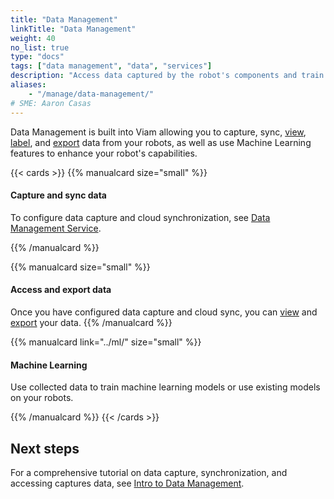 ```yaml
---
title: "Data Management"
linkTitle: "Data Management"
weight: 40
no_list: true
type: "docs"
tags: ["data management", "data", "services"]
description: "Access data captured by the robot's components and train image classification models on the data."
aliases:
    - "/manage/data-management/"
# SME: Aaron Casas
---
```


Data Management is built into Viam allowing you to capture, sync, [view](view/), [label](label/), and [export](export/) data from your robots, as well as use Machine Learning features to enhance your robot's capabilities.

{{< cards >}}
{{% manualcard size="small" %}}
<h4>Capture and sync data</h4>
<p>To configure data capture and cloud synchronization, see <a href="../../services/data/">Data Management Service</a>.</p>
{{% /manualcard %}}

{{% manualcard size="small" %}}
<h4>Access and export data</h4>
Once you have configured data capture and cloud sync, you can <a href="/manage/data/view/">view</a> and <a href="/manage/data/export/">export</a> your data.
{{% /manualcard %}}

{{% manualcard link="../ml/" size="small" %}}
<h4>Machine Learning</h4>
<p>Use collected data to train machine learning models or use existing models on your robots.</p>
{{% /manualcard %}}
{{< /cards >}}

## Next steps

For a comprehensive tutorial on data capture, synchronization, and accessing captures data, see [Intro to Data Management](../../tutorials/services/data-management-tutorial/).
